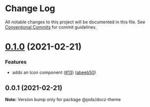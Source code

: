 # Change Log

All notable changes to this project will be documented in this file.
See [Conventional Commits](https://conventionalcommits.org) for commit guidelines.

# [0.1.0](https://github.com/eddysims/pids/compare/@pids/docz-theme@0.0.1...@pids/docz-theme@0.1.0) (2021-02-21)


### Features

* adds an Icon component ([#13](https://github.com/eddysims/pids/issues/13)) ([abeeb50](https://github.com/eddysims/pids/commit/abeeb50d049c3b17b3e791ec22bc5fa48575cb69))





## 0.0.1 (2021-02-21)

**Note:** Version bump only for package @pids/docz-theme
